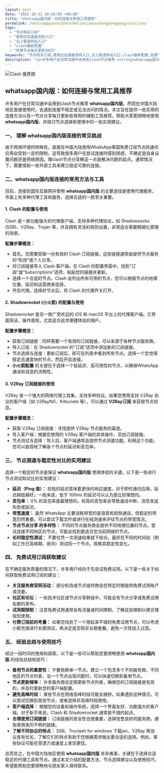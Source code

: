 ```yaml
---
layout: post
date: "2025-10-31 10:28:03 +08:00"
title: "whatsapp国内版：如何连接与常用工具推荐"
permalink: /whatsappguoneibanruhelianjieyuchangyonggongjutuijian/
tags:
  - "节点购买订阅"
  - "夜煞云加速器官网入口"
  - "云上极速网站入口"
  - "clash最新配置"
  - "免费节点每天更新2025"
keywords: "节点购买订阅,夜煞云加速器官网入口,云上极速网站入口,clash最新配置,免费节点每天更新2025"
description: "<p>许多用户在日常沟通中会用到clash节点推荐 <strong>whatsapp国内版</strong>，然而在中国大陆地区直接使用时，会遇到连接不稳定或无法访问的情况。本文旨在提供一些实用的连接方法以及一节点分享每日更新些常用的辅助工具推荐，帮助大家更顺畅地使用 <strong>whatsapp国内版</strong>，并探讨节点选择和使用中的一些实用建议。</p>"
---
```


![Clash 推荐图](https://clashjd.github.io/assets/img/付费机场订阅.png)

## whatsapp国内版：如何连接与常用工具推荐

<p>许多用户在日常沟通中会用到clash节点推荐 <strong>whatsapp国内版</strong>，然而在中国大陆地区直接使用时，会遇到连接不稳定或无法访问的情况。本文旨在提供一些实用的连接方法以及一节点分享每日更新些常用的辅助工具推荐，帮助大家更顺畅地使用 <strong>whatsapp国内版</strong>，并探讨节点选择和使用中的一些实用建议。</p>
<h3>一、 理解 whatsapp国内版连接的常见挑战</h3>
<p>由于网络环境的特殊性，直接在中国大陆使用WhatsApp等国免费订阅节点际通讯应用会受到一定的限制。这导致很多用户在尝试连接时感到困惑，不确定是自身设置问题还是网络原因。理clash节点分享解这一点是解决问题的起点。通常情况下，需要借助一些外部工具来建立稳定可靠的连接。</p>
<h3>二、whatsapp国内版连接的常用方法与工具</h3>
<p>目前，连接到国际互联网并使用 <strong>whatsapp国内版</strong> 的主要途径是使用代理服务。市面上有多种代理工具和服务，选择合适的一款至关重要。</p>
<h4>1. Clash 的配置与使用</h4>
<p>Clash 是一款功能强大的代理客户端，支持多种代理协议，如 Shadowsocks (SSR)、V2Ray、Trojan 等，并且拥有灵活的规则设置，非常适合需要精细化管理的场景。</p>
<p><strong>配置步骤概览：</strong></p>
<ul>
<li>首先，您需要获取一份有效的 Clash 订阅链接。这些链接通常由提供节点服务的“机场”或个人分享。</li>
<li>将订阅链接导入 Clash 客户端。在 Clash 的配置界面中，找到“订阅”或“Subscriptions”选项，粘贴您的链接并更新。</li>
<li>选择一个合适的节点。Clash 会列出所有可用的节点，您可以根据节点的地理位置、延迟和运营商来选择。</li>
<li>开启代理。选择好节点后，将 Clash 的代理开关打开。</li>
</ul>
<h4>2. Shadowrocket (小火箭) 的配置与使用</h4>
<p>Shadowrocket 是另一款广受欢迎的 iOS 和 macOS 平台上的代理客户端。它界面简洁，操作直观，尤其适合追求便捷体验的用户。</p>
<p><strong>配置步骤概览：</strong></p>
<ul>
<li>获取订阅链接：同样需要一个有效的订阅链接，可以来源于各种节点服务商。</li>
<li>导入订阅：在 Shadowrocket 的“订阅”选项中添加新的订阅链接。</li>
<li>节点选择与连接：更新订阅后，即可在列表中看到所有节点。选择一个您觉得稳定且速度快的节点，然后开启连接。</li>
<li><strong>小火箭配置</strong> 的关键在于选择一个低延迟、高可用性的节点，以确保WhatsApp通话和消息的流畅性。</li>
</ul>
<h4>3. V2Ray 订阅链接的使用</h4>
<p>V2Ray 是一个强大的网络代理工具集，支持多种协议。如果您使用支持 V2Ray 协议的客户端（如 V2RayNG、Kitsunebi 等），可以通过 <strong>V2Ray订阅</strong> 来获取节点信息。</p>
<p><strong>配置步骤概览：</strong></p>
<ul>
<li>获取 V2Ray 订阅链接：寻找提供 V2Ray 节点服务的渠道。</li>
<li>导入客户端：根据您使用的 V2Ray 客户端的具体操作，添加订阅链接。</li>
<li>节点测试与选择：导入后，客户端通常会提供节点测速功能。利用这个功能，您可以直观地了解各个节点的延迟和丢包率。</li>
</ul>
<h3>三、 节点测速与稳定性对比的实用建议</h3>
<p>选择一个稳定的节点是保证 <strong>whatsapp国内版</strong> 使用体验的关键。以下是一些进行节点测试和对比的实用建议：</p>
<ul>
<li><strong>延迟（Ping 值）：</strong> 较低的延迟意味着更快的响应速度。对于即时通讯应用，延迟越低越好。一般来说，低于 100ms 的延迟可以认为是比较理想的。</li>
<li><strong>丢包率：</strong> 0% 的丢包率是最理想的。较高的丢包率会导致通话中断、消息发送失败或延迟。</li>
<li><strong>带宽速度：</strong> 虽然 WhatsApp 主要消耗带宽的是语音和视频通话，但稳定的带宽仍然重要。可以尝试下载文件或进行在线测速来评估节点的带宽情况。</li>
<li><strong>节点节点分享 的多样性：</strong> 不同的节点服务商会提供不同地理位置的节点。尝试连接不同地区的节点，可能会找到更适合您当前网络的节点。</li>
<li><strong>长时稳定性测试：</strong> 不要仅凭一次测速结果就下结论。最好在不同的时间段（例如工作日高峰期、夜间）测试同一个节点，观察其稳定性变化。</li>
</ul>
<h3>四、 免费试用订阅获取建议</h3>
<p>在不确定服务质量的情况下，许多用户倾向于先尝试免费试用。以下是一些关于如何获取免费试用订阅的建议：</p>
<ul>
<li><strong>关注服务商官网活动：</strong> 部分机场或节点提供商会在特定时期提供免费试用账户或流量。</li>
<li><strong>社区和论坛：</strong> 一些技术社区或节点分享群组中，可能会有节点分享或免费试用名额的发布。</li>
<li><strong>试用期限制：</strong> 注意免费试用通常会有流量或时间限制，了解这些限制以便合理规划使用。</li>
<li><strong>付费订阅前的考量：</strong> 如果您找到了一个用起来不错的免费试用节点，可以考虑小额充值进行长期测试，再决定是否购买长期套餐。避免一次性投入过高。</li>
</ul>
<h3>五、 经验总结与使用技巧</h3>
<p>经过一段时间的使用和探索，以下是一些可以帮助您更顺畅使用 <strong>whatsapp国内版</strong> 的经验总结和技巧：</p>
<ul>
<li><strong>备用节点的重要性：</strong> 不要依赖单一节点。建立一个包含多个不同服务商、不同地区的节点列表，当一个节点出现问题时，可以快速切换到备用节点。</li>
<li><strong>节点更新频率：</strong> 许多服务商会定期更新节点列表，确保您的订阅链接是有效的，并及时更新您的客户端配置。</li>
<li><strong>避免高峰时段：</strong> 某些节点在网络高峰时段可能会拥挤。如果遇到这种情况，可以尝试切换到其他节点，或者选择非高峰时段使用。</li>
<li><strong>客户端选择：</strong> 根据您的设备和操作系统，选择一个界面友好、功能强大的客户端。对于新手来说，Clash 和 Shadowrocket 通常是不错的起点。</li>
<li><strong>合理使用订阅链接：</strong> 订阅链接的安全性也很重要，选择信誉良好的服务商，避免使用来历不明的链接。</li>
<li><strong>了解不同协议的特点：</strong> SSR、Troclash for windows 下载jan、V2Ray 等协议各有优劣，了解它们的特点有助于您根据需求做出更合适的选择。例如，某些协议可能在穿透力或速度上表现更佳。</li>
</ul>
<p>总而言之，在中国大陆地区使用 <strong>whatsapp国内版</strong> 并非难事，关键在于选择合适稳定的代理工具和节点。通过本文介绍的配置方法、节点选择建议以及使用技巧，希望能帮助您更顺畅地与朋友家人保持联系。</p>